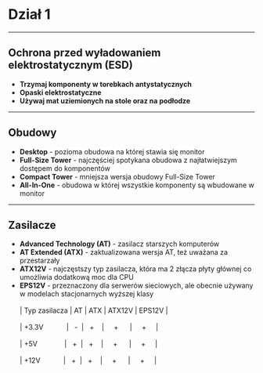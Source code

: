 # Dział 1
___
## Ochrona przed wyładowaniem elektrostatycznym (ESD)
- **Trzymaj komponenty w torebkach antystatycznych**
- **Opaski elektrostatyczne**
- **Używaj mat uziemionych na stole oraz na podłodze**
___
## Obudowy
- **Desktop** - pozioma obudowa na której stawia się monitor
- **Full-Size Tower** - najczęściej spotykana obudowa z najłatwiejszym dostępem do komponentów
- **Compact Tower** - mniejsza wersja obudowy Full-Size Tower
- **All-In-One** - obudowa w której wszystkie komponenty są wbudowane w monitor
___
## Zasilacze
- **Advanced Technology (AT)** - zasilacz starszych komputerów
- **AT Extended (ATX)** - zaktualizowana wersja AT, też uważana za przestarzały
- **ATX12V** - najczęstszy typ zasilacza, która ma 2 złącza płyty głównej co umożliwia dodatkową moc dla CPU
- **EPS12V** - przeznaczony dla serwerów sieciowych, ale obecnie używany w modelach stacjonarnych wyższej klasy <br></br>
| Typ zasilacza | AT | ATX | ATX12V | EPS12V | <br></br>
| +3.3V&nbsp;&nbsp;&nbsp;&nbsp;&nbsp;&nbsp;&nbsp;&nbsp;&nbsp;&nbsp;&nbsp;&nbsp;| &nbsp;&nbsp;-&nbsp;  | &nbsp;&nbsp;+ &nbsp;&nbsp; | &nbsp;&nbsp;&nbsp;&nbsp;+ &nbsp;&nbsp;&nbsp;&nbsp;     | &nbsp;&nbsp;&nbsp;&nbsp;+&nbsp;&nbsp;&nbsp;&nbsp;      | <br></br>
| +5V&nbsp;&nbsp;&nbsp;&nbsp;&nbsp;&nbsp;&nbsp;&nbsp;&nbsp;&nbsp;&nbsp;&nbsp;&nbsp;&nbsp;| &nbsp;&nbsp;+&nbsp;  | &nbsp;&nbsp;+ &nbsp;&nbsp; | &nbsp;&nbsp;&nbsp;&nbsp;+ &nbsp;&nbsp;&nbsp;&nbsp;     | &nbsp;&nbsp;&nbsp;&nbsp;+&nbsp;&nbsp;&nbsp;&nbsp;    | <br></br>
| +12V&nbsp;&nbsp;&nbsp;&nbsp;&nbsp;&nbsp;&nbsp;&nbsp;&nbsp;&nbsp;&nbsp;&nbsp;|  &nbsp;&nbsp;+&nbsp;  | &nbsp;&nbsp;+ &nbsp;&nbsp; | &nbsp;&nbsp;&nbsp;&nbsp;+ &nbsp;&nbsp;&nbsp;&nbsp;     | &nbsp;&nbsp;&nbsp;&nbsp;+&nbsp;&nbsp;&nbsp;&nbsp;  | <br></br>
